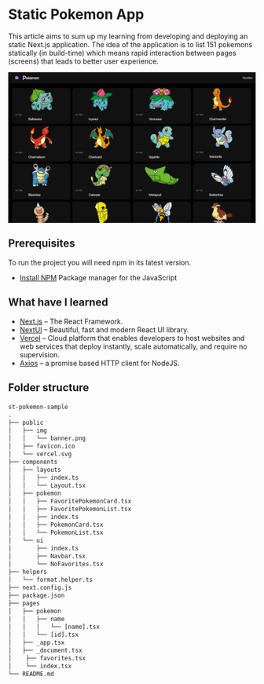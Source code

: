 # Static Pokemon App

This article aims to sum up my learning from developing and deploying an static Next.js application. The idea of the application is to list 151 pokemons statically (in build-time) which means rapid interaction between pages (screens) that leads to better user experience.

<img src="./public/img/banner-min.png" width="800" align="middle" style="float: center;" >

## Prerequisites

To run the project you will need npm in its latest version.

- [Install NPM](https://nodejs.org/en/download/package-manager/) Package manager for the JavaScript

## What have I learned

- [Next.js](https://nextjs.org/) – The React Framework.
- [NextUI](https://nextui.org/) – Beautiful, fast and modern React UI library.
- [Vercel](https://vercel.com/) – Cloud platform that enables developers to host websites and web services that deploy instantly, scale automatically, and require no supervision.
- [Axios](https://axios-http.com/) – a promise based HTTP client for NodeJS.

## Folder structure

```shell
st-pokemon-sample
.
├── public
│   ├── img
│   │   └── banner.png
│   ├── favicon.ico
│   └── vercel.svg
├── components
│   ├── layouts
│   │   ├── index.ts
│   │   └── Layout.tsx
│   ├── pokemon
│   │   ├── FavoritePokemonCard.tsx
│   │   ├── FavoritePokemonList.tsx
│   │   ├── index.ts
│   │   ├── PokemonCard.tsx
│   │   └── PokemonList.tsx
│   └── ui
│       ├── index.ts
│       ├── Navbar.tsx
│       └── NoFavorites.tsx
├── helpers
│   └── format.helper.ts
├── next.config.js
├── package.json
├── pages
│   ├── pokemon
│   │   ├── name
│   │   │   └── [name].tsx
│   │   └── [id].tsx
│   ├── _app.tsx
│   ├── _document.tsx
│    ├── favorites.tsx
│    └── index.tsx
└── README.md

```
